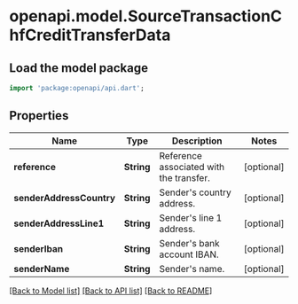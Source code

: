# openapi.model.SourceTransactionChfCreditTransferData

## Load the model package
```dart
import 'package:openapi/api.dart';
```

## Properties
Name | Type | Description | Notes
------------ | ------------- | ------------- | -------------
**reference** | **String** | Reference associated with the transfer. | [optional] 
**senderAddressCountry** | **String** | Sender's country address. | [optional] 
**senderAddressLine1** | **String** | Sender's line 1 address. | [optional] 
**senderIban** | **String** | Sender's bank account IBAN. | [optional] 
**senderName** | **String** | Sender's name. | [optional] 

[[Back to Model list]](../README.md#documentation-for-models) [[Back to API list]](../README.md#documentation-for-api-endpoints) [[Back to README]](../README.md)


